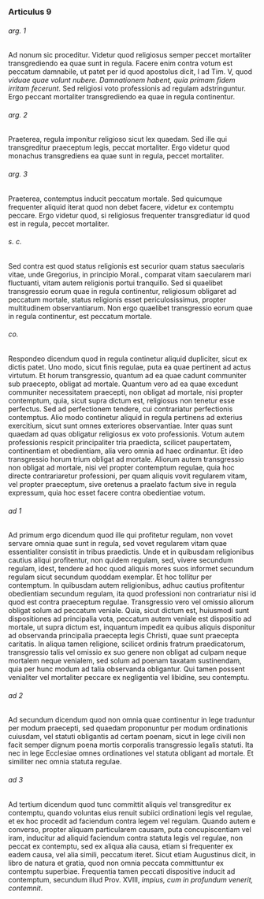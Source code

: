 ### Articulus 9

###### arg. 1
Ad nonum sic proceditur. Videtur quod religiosus semper peccet mortaliter transgrediendo ea quae sunt in regula. Facere enim contra votum est peccatum damnabile, ut patet per id quod apostolus dicit, I ad Tim. V, quod *viduae quae volunt nubere. Damnationem habent, quia primam fidem irritam fecerunt*. Sed religiosi voto professionis ad regulam adstringuntur. Ergo peccant mortaliter transgrediendo ea quae in regula continentur.

###### arg. 2
Praeterea, regula imponitur religioso sicut lex quaedam. Sed ille qui transgreditur praeceptum legis, peccat mortaliter. Ergo videtur quod monachus transgrediens ea quae sunt in regula, peccet mortaliter.

###### arg. 3
Praeterea, contemptus inducit peccatum mortale. Sed quicumque frequenter aliquid iterat quod non debet facere, videtur ex contemptu peccare. Ergo videtur quod, si religiosus frequenter transgrediatur id quod est in regula, peccet mortaliter.

###### s. c.
Sed contra est quod status religionis est securior quam status saecularis vitae, unde Gregorius, in principio Moral., comparat vitam saecularem mari fluctuanti, vitam autem religionis portui tranquillo. Sed si quaelibet transgressio eorum quae in regula continentur, religiosum obligaret ad peccatum mortale, status religionis esset periculosissimus, propter multitudinem observantiarum. Non ergo quaelibet transgressio eorum quae in regula continentur, est peccatum mortale.

###### co.
Respondeo dicendum quod in regula continetur aliquid dupliciter, sicut ex dictis patet. Uno modo, sicut finis regulae, puta ea quae pertinent ad actus virtutum. Et horum transgressio, quantum ad ea quae cadunt communiter sub praecepto, obligat ad mortale. Quantum vero ad ea quae excedunt communiter necessitatem praecepti, non obligat ad mortale, nisi propter contemptum, quia, sicut supra dictum est, religiosus non tenetur esse perfectus. Sed ad perfectionem tendere, cui contrariatur perfectionis contemptus. Alio modo continetur aliquid in regula pertinens ad exterius exercitium, sicut sunt omnes exteriores observantiae. Inter quas sunt quaedam ad quas obligatur religiosus ex voto professionis. Votum autem professionis respicit principaliter tria praedicta, scilicet paupertatem, continentiam et obedientiam, alia vero omnia ad haec ordinantur. Et ideo transgressio horum trium obligat ad mortale. Aliorum autem transgressio non obligat ad mortale, nisi vel propter contemptum regulae, quia hoc directe contrariaretur professioni, per quam aliquis vovit regularem vitam, vel propter praeceptum, sive oretenus a praelato factum sive in regula expressum, quia hoc esset facere contra obedientiae votum.

###### ad 1
Ad primum ergo dicendum quod ille qui profitetur regulam, non vovet servare omnia quae sunt in regula, sed vovet regularem vitam quae essentialiter consistit in tribus praedictis. Unde et in quibusdam religionibus cautius aliqui profitentur, non quidem regulam, sed, vivere secundum regulam, idest, tendere ad hoc quod aliquis mores suos informet secundum regulam sicut secundum quoddam exemplar. Et hoc tollitur per contemptum. In quibusdam autem religionibus, adhuc cautius profitentur obedientiam secundum regulam, ita quod professioni non contrariatur nisi id quod est contra praeceptum regulae. Transgressio vero vel omissio aliorum obligat solum ad peccatum veniale. Quia, sicut dictum est, huiusmodi sunt dispositiones ad principalia vota, peccatum autem veniale est dispositio ad mortale, ut supra dictum est, inquantum impedit ea quibus aliquis disponitur ad observanda principalia praecepta legis Christi, quae sunt praecepta caritatis. In aliqua tamen religione, scilicet ordinis fratrum praedicatorum, transgressio talis vel omissio ex suo genere non obligat ad culpam neque mortalem neque venialem, sed solum ad poenam taxatam sustinendam, quia per hunc modum ad talia observanda obligantur. Qui tamen possent venialiter vel mortaliter peccare ex negligentia vel libidine, seu contemptu.

###### ad 2
Ad secundum dicendum quod non omnia quae continentur in lege traduntur per modum praecepti, sed quaedam proponuntur per modum ordinationis cuiusdam, vel statuti obligantis ad certam poenam, sicut in lege civili non facit semper dignum poena mortis corporalis transgressio legalis statuti. Ita nec in lege Ecclesiae omnes ordinationes vel statuta obligant ad mortale. Et similiter nec omnia statuta regulae.

###### ad 3
Ad tertium dicendum quod tunc committit aliquis vel transgreditur ex contemptu, quando voluntas eius renuit subiici ordinationi legis vel regulae, et ex hoc procedit ad faciendum contra legem vel regulam. Quando autem e converso, propter aliquam particularem causam, puta concupiscentiam vel iram, inducitur ad aliquid faciendum contra statuta legis vel regulae, non peccat ex contemptu, sed ex aliqua alia causa, etiam si frequenter ex eadem causa, vel alia simili, peccatum iteret. Sicut etiam Augustinus dicit, in libro de natura et gratia, quod non omnia peccata committuntur ex contemptu superbiae. Frequentia tamen peccati dispositive inducit ad contemptum, secundum illud Prov. XVIII, *impius, cum in profundum venerit, contemnit*.

